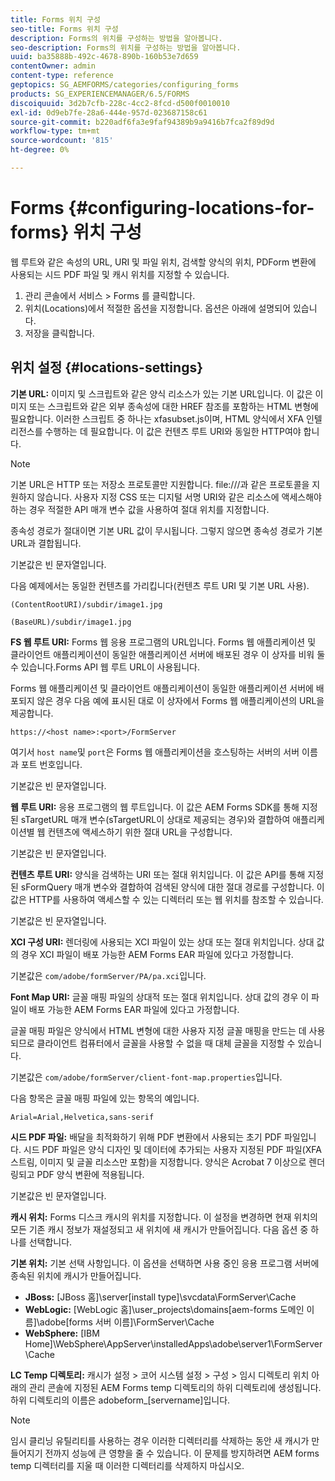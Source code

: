 ```yaml
---
title: Forms 위치 구성
seo-title: Forms 위치 구성
description: Forms의 위치를 구성하는 방법을 알아봅니다.
seo-description: Forms의 위치를 구성하는 방법을 알아봅니다.
uuid: ba35888b-492c-4678-890b-160b53e7d659
contentOwner: admin
content-type: reference
geptopics: SG_AEMFORMS/categories/configuring_forms
products: SG_EXPERIENCEMANAGER/6.5/FORMS
discoiquuid: 3d2b7cfb-228c-4cc2-8fcd-d500f0010010
exl-id: 0d9eb7fe-28a6-444e-957d-023687158c61
source-git-commit: b220adf6fa3e9faf94389b9a9416b7fca2f89d9d
workflow-type: tm+mt
source-wordcount: '815'
ht-degree: 0%

---
```


# Forms {#configuring-locations-for-forms} 위치 구성

웹 루트와 같은 속성의 URL, URI 및 파일 위치, 검색할 양식의 위치, PDForm 변환에 사용되는 시드 PDF 파일 및 캐시 위치를 지정할 수 있습니다.

1. 관리 콘솔에서 서비스 > Forms 를 클릭합니다.
1. 위치(Locations)에서 적절한 옵션을 지정합니다. 옵션은 아래에 설명되어 있습니다.
1. 저장을 클릭합니다.

## 위치 설정 {#locations-settings}

**기본 URL:** 이미지 및 스크립트와 같은 양식 리소스가 있는 기본 URL입니다. 이 값은 이미지 또는 스크립트와 같은 외부 종속성에 대한 HREF 참조를 포함하는 HTML 변형에 필요합니다. 이러한 스크립트 중 하나는 xfasubset.js이며, HTML 양식에서 XFA 인텔리전스를 수행하는 데 필요합니다. 이 값은 컨텐츠 루트 URI와 동일한 HTTP여야 합니다.

>[!NOTE]
>
>기본 URL은 HTTP 또는 저장소 프로토콜만 지원합니다. file:///과 같은 프로토콜을 지원하지 않습니다. 사용자 지정 CSS 또는 디지털 서명 URI와 같은 리소스에 액세스해야 하는 경우 적절한 API 매개 변수 값을 사용하여 절대 위치를 지정합니다.

종속성 경로가 절대이면 기본 URL 값이 무시됩니다. 그렇지 않으면 종속성 경로가 기본 URL과 결합됩니다.

기본값은 빈 문자열입니다.

다음 예제에서는 동일한 컨텐츠를 가리킵니다(컨텐츠 루트 URI 및 기본 URL 사용).

`(ContentRootURI)/subdir/image1.jpg`

`(BaseURL)/subdir/image1.jpg`

**FS 웹 루트 URI:**  Forms 웹 응용 프로그램의 URL입니다. Forms 웹 애플리케이션 및 클라이언트 애플리케이션이 동일한 애플리케이션 서버에 배포된 경우 이 상자를 비워 둘 수 있습니다.Forms API 웹 루트 URL이 사용됩니다.

Forms 웹 애플리케이션 및 클라이언트 애플리케이션이 동일한 애플리케이션 서버에 배포되지 않은 경우 다음 예에 표시된 대로 이 상자에서 Forms 웹 애플리케이션의 URL을 제공합니다.

`https://<host name>:<port>/FormServer`

여기서 `host name`및 `port`은 Forms 웹 애플리케이션을 호스팅하는 서버의 서버 이름과 포트 번호입니다.

기본값은 빈 문자열입니다.

**웹 루트 URI:** 응용 프로그램의 웹 루트입니다. 이 값은 AEM Forms SDK를 통해 지정된 sTargetURL 매개 변수(sTargetURL이 상대로 제공되는 경우)와 결합하여 애플리케이션별 웹 컨텐츠에 액세스하기 위한 절대 URL을 구성합니다.

기본값은 빈 문자열입니다.

**컨텐츠 루트 URI:**  양식을 검색하는 URI 또는 절대 위치입니다. 이 값은 API를 통해 지정된 sFormQuery 매개 변수와 결합하여 검색된 양식에 대한 절대 경로를 구성합니다. 이 값은 HTTP를 사용하여 액세스할 수 있는 디렉터리 또는 웹 위치를 참조할 수 있습니다.

기본값은 빈 문자열입니다.

**XCI 구성 URI:**  렌더링에 사용되는 XCI 파일이 있는 상대 또는 절대 위치입니다. 상대 값의 경우 XCI 파일이 배포 가능한 AEM Forms EAR 파일에 있다고 가정합니다.

기본값은 `com/adobe/formServer/PA/pa.xci`입니다.

**Font Map URI:** 글꼴 매핑 파일의 상대적 또는 절대 위치입니다. 상대 값의 경우 이 파일이 배포 가능한 AEM Forms EAR 파일에 있다고 가정합니다.

글꼴 매핑 파일은 양식에서 HTML 변형에 대한 사용자 지정 글꼴 매핑을 만드는 데 사용되므로 클라이언트 컴퓨터에서 글꼴을 사용할 수 없을 때 대체 글꼴을 지정할 수 있습니다.

기본값은 `com/adobe/formServer/client-font-map.properties`입니다.

다음 항목은 글꼴 매핑 파일에 있는 항목의 예입니다.

`Arial=Arial,Helvetica,sans-serif`

**시드 PDF 파일:** 배달을 최적화하기 위해 PDF 변환에서 사용되는 초기 PDF 파일입니다. 시드 PDF 파일은 양식 디자인 및 데이터에 추가되는 사용자 지정된 PDF 파일(XFA 스트림, 이미지 및 글꼴 리소스만 포함)을 지정합니다. 양식은 Acrobat 7 이상으로 렌더링되고 PDF 양식 변환에 적용됩니다.

기본값은 빈 문자열입니다.

**캐시 위치:**  Forms 디스크 캐시의 위치를 지정합니다. 이 설정을 변경하면 현재 위치의 모든 기존 캐시 정보가 재설정되고 새 위치에 새 캐시가 만들어집니다. 다음 옵션 중 하나를 선택합니다.

**기본 위치:** 기본 선택 사항입니다. 이 옵션을 선택하면 사용 중인 응용 프로그램 서버에 종속된 위치에 캐시가 만들어집니다.

* **JBoss:** [JBoss 홈]\server\[install type]\svcdata\FormServer\Cache
* **WebLogic:** [WebLogic 홈]\user_projects\domains\[aem-forms 도메인 이름]\adobe\[forms 서버 이름]\FormServer\Cache
* **WebSphere:** [IBM Home]\WebSphere\AppServer\installedApps\adobe\server1\FormServer\Cache

**LC Temp 디렉토리:** 캐시가 설정 > 코어 시스템 설정 > 구성 > 임시 디렉토리 위치 아래의 관리 콘솔에 지정된 AEM Forms temp 디렉토리의 하위 디렉토리에 생성됩니다. 하위 디렉토리의 이름은 adobeform_[servername]입니다.

>[!NOTE]
>
>임시 클리닝 유틸리티를 사용하는 경우 이러한 디렉터리를 삭제하는 동안 새 캐시가 만들어지기 전까지 성능에 큰 영향을 줄 수 있습니다. 이 문제를 방지하려면 AEM forms temp 디렉터리를 지울 때 이러한 디렉터리를 삭제하지 마십시오.
